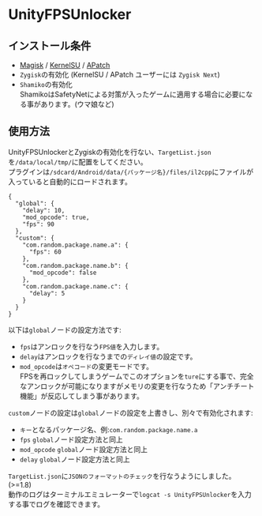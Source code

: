 # UnityFPSUnlocker
## インストール条件
- [Magisk](https://github.com/topjohnwu/Magisk/releases) / [KernelSU](https://github.com/tiann/KernelSU/releases) / [APatch](https://github.com/bmax121/APatch/releases)
- `Zygisk`の有効化 (KernelSU / APatch ユーザーには `Zygisk Next`)
- `Shamiko`の有効化
<br>ShamikoはSafetyNetによる対策が入ったゲームに適用する場合に必要になる事があります。(ウマ娘など)

## 使用方法
UnityFPSUnlockerとZygiskの有効化を行ない、`TargetList.json`を`/data/local/tmp/`に配置をしてください。<br>
プラグインは`/sdcard/Android/data/{パッケージ名}/files/il2cpp`にファイルが入っていると自動的にロードされます。

```
{
  "global": {
    "delay": 10,
    "mod_opcode": true,
    "fps": 90
  },
  "custom": {
    "com.random.package.name.a": {
      "fps": 60
    },
    "com.random.package.name.b": {
      "mod_opcode": false
    },
    "com.random.package.name.c": {
      "delay": 5
    }
  }
}
```

以下は`global`ノードの設定方法です:
- `fps`はアンロックを行なう`FPS値`を入力します。
- `delay`はアンロックを行なうまでの`ディレイ値`の設定です。
- `mod_opcode`は`オペコード`の変更モードです。<br>
FPSを再ロックしてしまうゲームでこのオプションを`ture`にする事で、完全なアンロックが可能になりますがメモリの変更を行なうため「アンチチート機能」が反応してしまう事があります。

`custom`ノードの設定は`global`ノードの設定を上書きし、別々で有効化されます:
- `キー`となるパッケージ名、例:`com.random.package.name.a`
- `fps` `global`ノード設定方法と同上
- `mod_opcode` `global`ノード設定方法と同上
- `delay` `global`ノード設定方法と同上

`TargetList.json`に`JSONのフォーマットのチェック`を行なうようにしました。(>=1.8)  
動作のログはターミナルエミュレーターで`logcat -s UnityFPSUnlocker`を入力する事でログを確認できます。
